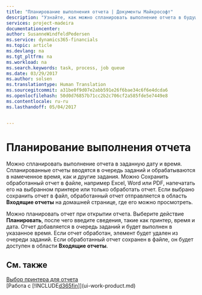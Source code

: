 ```yaml
---
title: "Планирование выполнения отчета | Документы Майкрософт"
description: "Узнайте, как можно спланировать выполнение отчета в будущем."
services: project-madeira
documentationcenter: 
author: SusanneWindfeldPedersen
ms.service: dynamics365-financials
ms.topic: article
ms.devlang: na
ms.tgt_pltfrm: na
ms.workload: na
ms.search.keywords: task, process, job queue
ms.date: 03/29/2017
ms.author: solsen
ms.translationtype: Human Translation
ms.sourcegitcommit: a31be0f9d07e2abb591e26f6bae34c6f6e4dcda6
ms.openlocfilehash: 50d0d76857b71cc2b2c706cf2a585fde5e7449e8
ms.contentlocale: ru-ru
ms.lasthandoff: 05/04/2017


---
```

# <a name="schedule-a-report-to-run"></a>Планирование выполнения отчета
Можно спланировать выполнение отчета в заданную дату и время. Спланированные отчеты вводятся в очередь заданий и обрабатываются в намеченное время, как и другие задания. Можно Сохранить обработанный отчет в файле, например Excel, Word или PDF, напечатать его на выбранном принтере или только обработать отчет. Если выбрано сохранить отчет в файл, обработанный отчет отправляется в область **Входящие отчеты** на домашней странице, где его можно просмотреть.

Можно планировать отчет при открытии отчета. Выберите действие **Планировать**, после чего введите сведения, такие как принтер, время и дата. Отчет добавляется в очередь заданий и будет выполнен в указанное время. Если отчет обработан, элемент будет удален из очереди заданий. Если обработанный отчет сохранен в файле, он будет доступен в области **Входящие отчеты**.

## <a name="see-also"></a>См. также
[Выбор принтера для отчета](ui-specify-printer-selection-reports.md)  
[Работа с [!INCLUDE[d365fin](includes/d365fin_md.md)]](ui-work-product.md)


